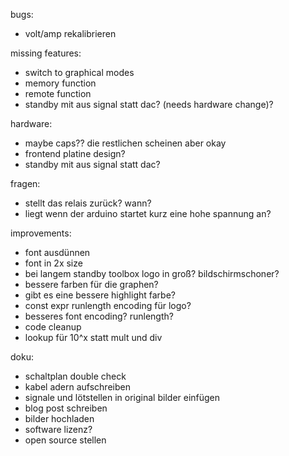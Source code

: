 bugs:
* volt/amp rekalibrieren

missing features:
* switch to graphical modes
* memory function
* remote function
* standby mit aus signal statt dac? (needs hardware change)?

hardware:
* maybe caps?? die restlichen scheinen aber okay
* frontend platine design?
* standby mit aus signal statt dac?

fragen:
* stellt das relais zurück? wann?
* liegt wenn der arduino startet kurz eine hohe spannung an?

improvements:
* font ausdünnen
* font in 2x size
* bei langem standby toolbox logo in groß? bildschirmschoner?
* bessere farben für die graphen?
* gibt es eine bessere highlight farbe?
* const expr runlength encoding für logo?
* besseres font encoding? runlength?
* code cleanup
* lookup für 10^x statt mult und div

doku:
* schaltplan double check
* kabel adern aufschreiben
* signale und lötstellen in original bilder einfügen
* blog post schreiben
* bilder hochladen
* software lizenz?
* open source stellen
